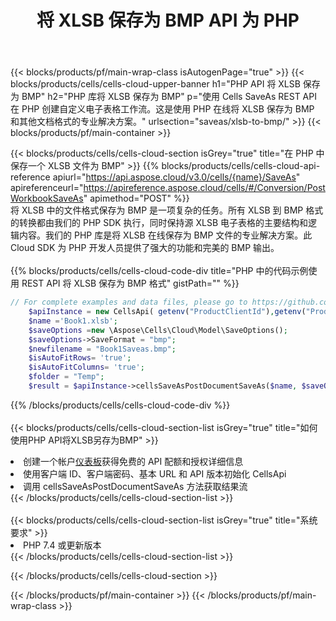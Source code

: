 ﻿---
title: 将 XLSB 保存为 BMP API 为 PHP
description: 用于 Microsoft Excel 和 OpenOffice Calc 的云 API 和 SDK。将电子表格转换为其他格式文件。
url: /zh/php/saveas/xlsb-to-bmp/
---
{{< blocks/products/pf/main-wrap-class isAutogenPage="true" >}}
{{< blocks/products/cells/cells-cloud-upper-banner h1="PHP API 将 XLSB 保存为 BMP" h2="PHP 库将 XLSB 保存为 BMP" p="使用 Cells SaveAs REST API 在 PHP 创建自定义电子表格工作流。这是使用 PHP 在线将 XLSB 保存为 BMP 和其他文档格式的专业解决方案。" urlsection="saveas/xlsb-to-bmp/" >}}
{{< blocks/products/pf/main-container >}}

{{< blocks/products/cells/cells-cloud-section isGrey="true" title="在 PHP 中保存一个 XLSB 文件为 BMP" >}}
{{% blocks/products/cells/cells-cloud-api-reference apiurl="https://api.aspose.cloud/v3.0/cells/{name}/SaveAs" apireferenceurl="https://apireference.aspose.cloud/cells/#/Conversion/PostWorkbookSaveAs" apimethod="POST" %}}
<br/>
将 XLSB 中的文件格式保存为 BMP 是一项复杂的任务。所有 XLSB 到 BMP 格式的转换都由我们的 PHP SDK 执行，同时保持源 XLSB 电子表格的主要结构和逻辑内容。我们的 PHP 库是将 XLSB 在线保存为 BMP 文件的专业解决方案。此 Cloud SDK 为 PHP 开发人员提供了强大的功能和完美的 BMP 输出。
<br/>
<br/>
{{% blocks/products/cells/cells-cloud-code-div title="PHP 中的代码示例使用 REST API 将 XLSB 保存为 BMP 格式" gistPath="" %}}
  
```php
// For complete examples and data files, please go to https://github.com/aspose-cells-cloud/aspose-cells-cloud-php/
    $apiInstance = new CellsApi( getenv("ProductClientId"),getenv("ProductClientSecret") );
    $name ='Book1.xlsb';
    $saveOptions =new \Aspose\Cells\Cloud\Model\SaveOptions();
    $saveOptions->SaveFormat = "bmp";
    $newfilename = "Book1Saveas.bmp";
    $isAutoFitRows= 'true';
    $isAutoFitColumns= 'true';
    $folder = "Temp";
    $result = $apiInstance->cellsSaveAsPostDocumentSaveAs($name, $saveOptions, $newfilename,$isAutoFitRows, $isAutoFitColumns, $folder);
```
  
{{% /blocks/products/cells/cells-cloud-code-div %}}
<br/>
<br/>
{{< blocks/products/cells/cells-cloud-section-list isGrey="true" title="如何使用PHP API将XLSB另存为BMP" >}}
<li>创建一个帐户<a href="https://dashboard.aspose.cloud/">仪表板</a>获得免费的 API 配额和授权详细信息</li>
<li>使用客户端 ID、客户端密码、基本 URL 和 API 版本初始化 CellsApi</li>
<li>调用 cellsSaveAsPostDocumentSaveAs 方法获取结果流</li>
{{< /blocks/products/cells/cells-cloud-section-list >}}
<br/>
<br/>
{{< blocks/products/cells/cells-cloud-section-list isGrey="true" title="系统要求" >}}
<li>PHP 7.4 或更新版本</li>
{{< /blocks/products/cells/cells-cloud-section-list >}}

{{< /blocks/products/cells/cells-cloud-section >}}

{{< /blocks/products/pf/main-container >}}
{{< /blocks/products/pf/main-wrap-class >}}
